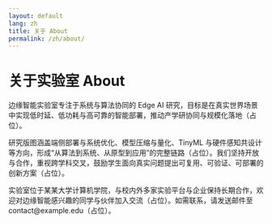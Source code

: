 ```yaml
---
layout: default
lang: zh
title: 关于 About
permalink: /zh/about/
---
```


<div class="container" style="margin:24px 0;">
  <h1>关于实验室 About</h1>
  <p class="lead">边缘智能实验室专注于系统与算法协同的 Edge AI 研究，目标是在真实世界场景中实现低时延、低功耗与高可靠的智能部署，推动产学研协同与规模化落地（占位）。</p>
  <p>研究版图涵盖端侧部署与系统优化、模型压缩与量化、TinyML 与硬件感知共设计等方向，形成“从算法到系统、从原型到应用”的完整链路（占位）。我们坚持开放与合作，重视跨学科交叉，鼓励学生面向真实问题提出可复用、可验证、可部署的创新方案（占位）。</p>
  <p>实验室位于某某大学计算机学院，与校内外多家实验平台与企业保持长期合作，欢迎对边缘智能感兴趣的同学与伙伴加入交流（占位）。如需联系，请发送邮件至 contact@example.edu（占位）。</p>
</div> 